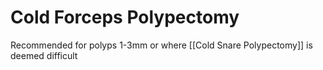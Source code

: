 # Cold Forceps Polypectomy

Recommended for polyps 1-3mm or where [[Cold Snare Polypectomy]] is deemed difficult